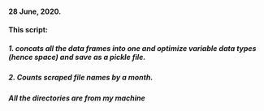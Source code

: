 #### 28 June, 2020.

#### This script:
##### 1. concats all the data frames into one and optimize variable data types (hence space) and save as a pickle file.
##### 2. Counts scraped file names by a month.

##### All the directories are from my machine